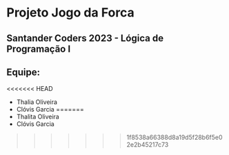 # Projeto Jogo da Forca
## Santander Coders 2023 - Lógica de Programação I
## Equipe:
<<<<<<< HEAD
- Thalia Oliveira
- Clóvis Garcia
=======
- Thalita Oliveira
- Clóvis Garcia

>>>>>>> 1f8538a66388d8a19d5f28b6f5e02e2b45217c73
